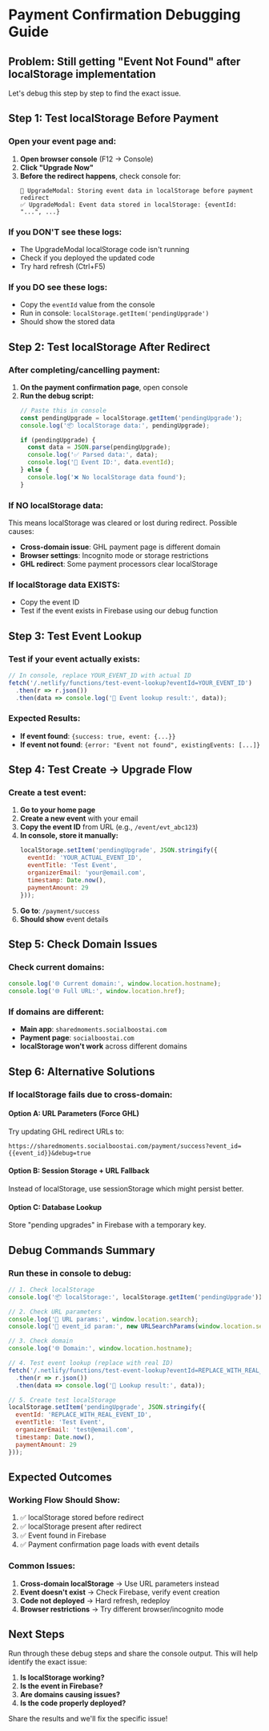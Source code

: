 # Payment Confirmation Debugging Guide

## **Problem**: Still getting "Event Not Found" after localStorage implementation

Let's debug this step by step to find the exact issue.

## **Step 1: Test localStorage Before Payment**

### **Open your event page and:**
1. **Open browser console** (F12 → Console)
2. **Click "Upgrade Now"** 
3. **Before the redirect happens**, check console for:
   ```
   🔄 UpgradeModal: Storing event data in localStorage before payment redirect
   ✅ UpgradeModal: Event data stored in localStorage: {eventId: "...", ...}
   ```

### **If you DON'T see these logs:**
- The UpgradeModal localStorage code isn't running
- Check if you deployed the updated code
- Try hard refresh (Ctrl+F5)

### **If you DO see these logs:**
- Copy the `eventId` value from the console
- Run in console: `localStorage.getItem('pendingUpgrade')`
- Should show the stored data

## **Step 2: Test localStorage After Redirect**

### **After completing/cancelling payment:**
1. **On the payment confirmation page**, open console
2. **Run the debug script:**
   ```javascript
   // Paste this in console
   const pendingUpgrade = localStorage.getItem('pendingUpgrade');
   console.log('📦 localStorage data:', pendingUpgrade);
   
   if (pendingUpgrade) {
     const data = JSON.parse(pendingUpgrade);
     console.log('✅ Parsed data:', data);
     console.log('🎯 Event ID:', data.eventId);
   } else {
     console.log('❌ No localStorage data found');
   }
   ```

### **If NO localStorage data:**
This means localStorage was cleared or lost during redirect. Possible causes:
- **Cross-domain issue**: GHL payment page is different domain
- **Browser settings**: Incognito mode or storage restrictions
- **GHL redirect**: Some payment processors clear localStorage

### **If localStorage data EXISTS:**
- Copy the event ID
- Test if the event exists in Firebase using our debug function

## **Step 3: Test Event Lookup**

### **Test if your event actually exists:**
```javascript
// In console, replace YOUR_EVENT_ID with actual ID
fetch('/.netlify/functions/test-event-lookup?eventId=YOUR_EVENT_ID')
  .then(r => r.json())
  .then(data => console.log('🧪 Event lookup result:', data));
```

### **Expected Results:**
- **If event found**: `{success: true, event: {...}}`
- **If event not found**: `{error: "Event not found", existingEvents: [...]}`

## **Step 4: Test Create → Upgrade Flow**

### **Create a test event:**
1. **Go to your home page**
2. **Create a new event** with your email
3. **Copy the event ID** from URL (e.g., `/event/evt_abc123`)
4. **In console, store it manually:**
   ```javascript
   localStorage.setItem('pendingUpgrade', JSON.stringify({
     eventId: 'YOUR_ACTUAL_EVENT_ID',
     eventTitle: 'Test Event',
     organizerEmail: 'your@email.com',
     timestamp: Date.now(),
     paymentAmount: 29
   }));
   ```
5. **Go to**: `/payment/success`
6. **Should show** event details

## **Step 5: Check Domain Issues**

### **Check current domains:**
```javascript
console.log('🌐 Current domain:', window.location.hostname);
console.log('🌐 Full URL:', window.location.href);
```

### **If domains are different:**
- **Main app**: `sharedmoments.socialboostai.com`
- **Payment page**: `socialboostai.com`
- **localStorage won't work** across different domains

## **Step 6: Alternative Solutions**

### **If localStorage fails due to cross-domain:**

#### **Option A: URL Parameters (Force GHL)**
Try updating GHL redirect URLs to:
```
https://sharedmoments.socialboostai.com/payment/success?event_id={{event_id}}&debug=true
```

#### **Option B: Session Storage + URL Fallback**
Instead of localStorage, use sessionStorage which might persist better.

#### **Option C: Database Lookup**
Store "pending upgrades" in Firebase with a temporary key.

## **Debug Commands Summary**

### **Run these in console to debug:**

```javascript
// 1. Check localStorage
console.log('📦 localStorage:', localStorage.getItem('pendingUpgrade'));

// 2. Check URL parameters
console.log('🔗 URL params:', window.location.search);
console.log('🔗 event_id param:', new URLSearchParams(window.location.search).get('event_id'));

// 3. Check domain
console.log('🌐 Domain:', window.location.hostname);

// 4. Test event lookup (replace with real ID)
fetch('/.netlify/functions/test-event-lookup?eventId=REPLACE_WITH_REAL_EVENT_ID')
  .then(r => r.json())
  .then(data => console.log('🧪 Lookup result:', data));

// 5. Create test localStorage
localStorage.setItem('pendingUpgrade', JSON.stringify({
  eventId: 'REPLACE_WITH_REAL_EVENT_ID',
  eventTitle: 'Test Event',
  organizerEmail: 'test@email.com',
  timestamp: Date.now(),
  paymentAmount: 29
}));
```

## **Expected Outcomes**

### **Working Flow Should Show:**
1. ✅ localStorage stored before redirect
2. ✅ localStorage present after redirect
3. ✅ Event found in Firebase
4. ✅ Payment confirmation page loads with event details

### **Common Issues:**
1. **Cross-domain localStorage** → Use URL parameters instead
2. **Event doesn't exist** → Check Firebase, verify event creation
3. **Code not deployed** → Hard refresh, redeploy
4. **Browser restrictions** → Try different browser/incognito mode

## **Next Steps**

Run through these debug steps and share the console output. This will help identify the exact issue:

1. **Is localStorage working?**
2. **Is the event in Firebase?**
3. **Are domains causing issues?**
4. **Is the code properly deployed?**

Share the results and we'll fix the specific issue!
